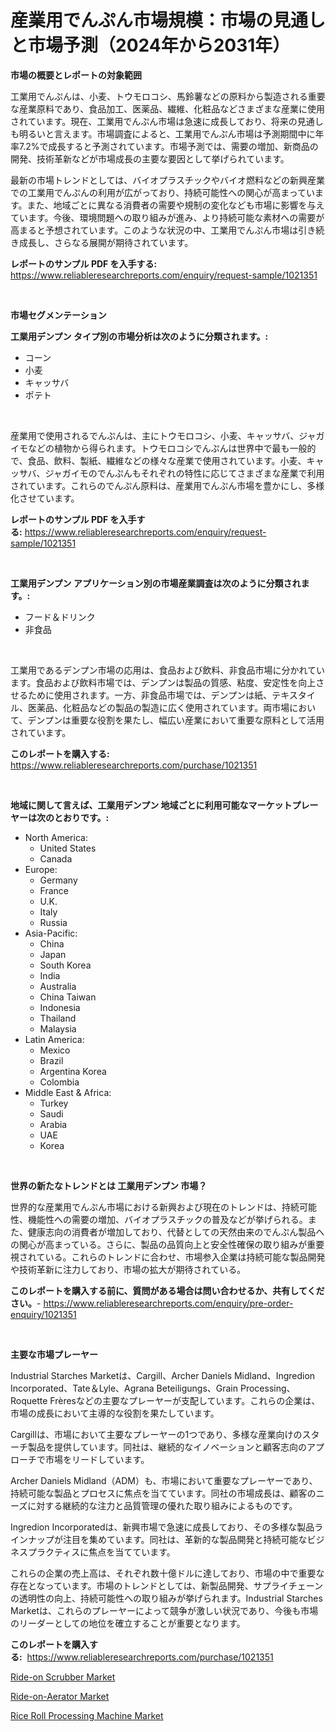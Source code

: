 <p><h1>産業用でんぷん市場規模：市場の見通しと市場予測（2024年から2031年）</h1></p><p><strong>市場の概要とレポートの対象範囲</strong></p>
<p><p>工業用でんぷんは、小麦、トウモロコシ、馬鈴薯などの原料から製造される重要な産業原料であり、食品加工、医薬品、繊維、化粧品などさまざまな産業に使用されています。現在、工業用でんぷん市場は急速に成長しており、将来の見通しも明るいと言えます。市場調査によると、工業用でんぷん市場は予測期間中に年率7.2%で成長すると予測されています。市場予測では、需要の増加、新商品の開発、技術革新などが市場成長の主要な要因として挙げられています。</p><p>最新の市場トレンドとしては、バイオプラスチックやバイオ燃料などの新興産業での工業用でんぷんの利用が広がっており、持続可能性への関心が高まっています。また、地域ごとに異なる消費者の需要や規制の変化なども市場に影響を与えています。今後、環境問題への取り組みが進み、より持続可能な素材への需要が高まると予想されています。このような状況の中、工業用でんぷん市場は引き続き成長し、さらなる展開が期待されています。</p></p>
<p><strong>レポートのサンプル PDF を入手する:</strong> <a href="https://www.reliableresearchreports.com/enquiry/request-sample/1021351">https://www.reliableresearchreports.com/enquiry/request-sample/1021351</a></p>
<p>&nbsp;</p>
<p><strong>市場セグメンテーション</strong></p>
<p><strong>工業用デンプン タイプ別の市場分析は次のように分類されます。:</strong></p>
<p><ul><li>コーン</li><li>小麦</li><li>キャッサバ</li><li>ポテト</li></ul></p>
<p>&nbsp;</p>
<p><p>産業用で使用されるでんぷんは、主にトウモロコシ、小麦、キャッサバ、ジャガイモなどの植物から得られます。トウモロコシでんぷんは世界中で最も一般的で、食品、飲料、製紙、繊維などの様々な産業で使用されています。小麦、キャッサバ、ジャガイモのでんぷんもそれぞれの特性に応じてさまざまな産業で利用されています。これらのでんぷん原料は、産業用でんぷん市場を豊かにし、多様化させています。</p></p>
<p><strong>レポートのサンプル PDF を入手する:</strong>&nbsp;<a href="https://www.reliableresearchreports.com/enquiry/request-sample/1021351">https://www.reliableresearchreports.com/enquiry/request-sample/1021351</a></p>
<p>&nbsp;</p>
<p><strong> 工業用デンプン アプリケーション別の市場産業調査は次のように分類されます。:</strong></p>
<p><ul><li>フード＆ドリンク</li><li>非食品</li></ul></p>
<p>&nbsp;</p>
<p><p>工業用であるデンプン市場の応用は、食品および飲料、非食品市場に分かれています。食品および飲料市場では、デンプンは製品の質感、粘度、安定性を向上させるために使用されます。一方、非食品市場では、デンプンは紙、テキスタイル、医薬品、化粧品などの製品の製造に広く使用されています。両市場において、デンプンは重要な役割を果たし、幅広い産業において重要な原料として活用されています。</p></p>
<p><strong>このレポートを購入する:</strong>&nbsp; <a href="https://www.reliableresearchreports.com/purchase/1021351">https://www.reliableresearchreports.com/purchase/1021351</a></p>
<p>&nbsp;</p>
<p><strong>地域に関して言えば、工業用デンプン 地域ごとに利用可能なマーケットプレーヤーは次のとおりです。:</strong></p>
<p><ul>
    <li>
        North America:
        <ul>
            <li>United States</li>
            <li>Canada</li>
        </ul>
    </li>
    <li>
        Europe:
        <ul>
            <li>Germany</li>
            <li>France</li>
            <li>U.K.</li>
            <li>Italy</li>
            <li>Russia</li>
        </ul>
    </li>
    <li>
        Asia-Pacific:
        <ul>
            <li>China</li>
            <li>Japan</li>
            <li>South Korea</li>
            <li>India</li>
            <li>Australia</li>
            <li>China Taiwan</li>
            <li>Indonesia</li>
            <li>Thailand</li>
            <li>Malaysia</li>
        </ul>
    </li>
    <li>
        Latin America:
        <ul>
            <li>Mexico</li>
            <li>Brazil</li>
            <li>Argentina Korea</li>
            <li>Colombia</li>
        </ul>
    </li>
    <li>
        Middle East & Africa:
        <ul>
            <li>Turkey</li>
            <li>Saudi</li>
            <li>Arabia</li>
            <li>UAE</li>
            <li>Korea</li>
        </ul>
    </li>
    </ul></p>
<p>&nbsp;</p>
<p><strong>世界の新たなトレンドとは 工業用デンプン 市場？</strong></p>
<p><p>世界的な産業用でんぷん市場における新興および現在のトレンドは、持続可能性、機能性への需要の増加、バイオプラスチックの普及などが挙げられる。また、健康志向の消費者が増加しており、代替としての天然由来のでんぷん製品への関心が高まっている。さらに、製品の品質向上と安全性確保の取り組みが重要視されている。これらのトレンドに合わせ、市場参入企業は持続可能な製品開発や技術革新に注力しており、市場の拡大が期待されている。</p></p>
<p><strong>このレポートを購入する前に、質問がある場合は問い合わせるか、共有してください。</strong>- <a href="https://www.reliableresearchreports.com/enquiry/pre-order-enquiry/1021351">https://www.reliableresearchreports.com/enquiry/pre-order-enquiry/1021351</a></p>
<p>&nbsp;</p>
<p><strong>主要な市場プレーヤー</strong></p>
<p><p>Industrial Starches Marketは、Cargill、Archer Daniels Midland、Ingredion Incorporated、Tate＆Lyle、Agrana Beteiligungs、Grain Processing、Roquette Frèresなどの主要なプレーヤーが支配しています。これらの企業は、市場の成長において主導的な役割を果たしています。</p><p>Cargillは、市場において主要なプレーヤーの1つであり、多様な産業向けのスターチ製品を提供しています。同社は、継続的なイノベーションと顧客志向のアプローチで市場をリードしています。</p><p>Archer Daniels Midland（ADM）も、市場において重要なプレーヤーであり、持続可能な製品とプロセスに焦点を当てています。同社の市場成長は、顧客のニーズに対する継続的な注力と品質管理の優れた取り組みによるものです。</p><p>Ingredion Incorporatedは、新興市場で急速に成長しており、その多様な製品ラインナップが注目を集めています。同社は、革新的な製品開発と持続可能なビジネスプラクティスに焦点を当てています。</p><p>これらの企業の売上高は、それぞれ数十億ドルに達しており、市場の中で重要な存在となっています。市場のトレンドとしては、新製品開発、サプライチェーンの透明性の向上、持続可能性への取り組みが挙げられます。Industrial Starches Marketは、これらのプレーヤーによって競争が激しい状況であり、今後も市場のリーダーとしての地位を確立することが重要となります。</p></p>
<p><strong>このレポートを購入する:</strong>&nbsp;&nbsp;<a href="https://www.reliableresearchreports.com/purchase/1021351">https://www.reliableresearchreports.com/purchase/1021351</a></p>
<p><p><a href="https://view.publitas.com/reportprime-1/ride-on-scrubber-market-furnish-information-about-market-size-market-share-market-dynamics-and-projections-spanning-from-2023-to-2030/">Ride-on Scrubber Market</a></p><p><a href="https://view.publitas.com/reportprime-1/ride-on-aerator-market-insights-market-players-and-forecast-till-2030/">Ride-on-Aerator Market</a></p><p><a href="https://view.publitas.com/reportprime-1/rice-roll-processing-machine-market-analysis-examines-its-scope-on-growth-opportunities-and-forecasted-trends-spanning-from-2023-to-2030/">Rice Roll Processing Machine Market</a></p></p>